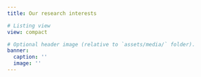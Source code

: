 ```yaml
---
title: Our research interests

# Listing view
view: compact

# Optional header image (relative to `assets/media/` folder).
banner:
  caption: ''
  image: ''
---
```


